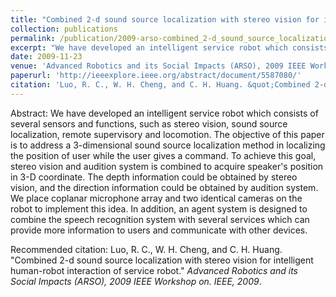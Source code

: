 ```yaml
---
title: "Combined 2-d sound source localization with stereo vision for intelligent human-robot interaction of service robot"
collection: publications
permalink: /publication/2009-arso-combined_2-d_sound_source_localization_with_stereo_vision_for_intelligent_human-robot_interaction_of_service_robot
excerpt: "We have developed an intelligent service robot which consists of several sensors and functions, such as stereo vision, sound source localization, remote supervisory and locomotion. The objective of this paper is to address a 3-dimensional sound source localization method in localizing the position of user while the user gives a command. To achieve this goal, stereo vision and audition system is combined to acquire speaker's position in 3-D coordinate. The depth information could be obtained by stereo vision, and the direction information could be obtained by audition system. We place coplanar microphone array and two identical cameras on the robot to implement this idea. In addition, an agent system is designed to combine the speech recognition system with several services which can provide more information to users and communicate with other devices."
date: 2009-11-23
venue: 'Advanced Robotics and its Social Impacts (ARSO), 2009 IEEE Workshop on. IEEE, 2009'
paperurl: 'http://ieeexplore.ieee.org/abstract/document/5587080/'
citation: 'Luo, R. C., W. H. Cheng, and C. H. Huang. &quot;Combined 2-d sound source localization with stereo vision for intelligent human-robot interaction of service robot.&quot; <i>Advanced Robotics and its Social Impacts (ARSO), 2009 IEEE Workshop on. IEEE, 2009</i>.'
---
```

Abstract:
We have developed an intelligent service robot which consists of several sensors and functions, such as stereo vision, sound source localization, remote supervisory and locomotion. The objective of this paper is to address a 3-dimensional sound source localization method in localizing the position of user while the user gives a command. To achieve this goal, stereo vision and audition system is combined to acquire speaker's position in 3-D coordinate. The depth information could be obtained by stereo vision, and the direction information could be obtained by audition system. We place coplanar microphone array and two identical cameras on the robot to implement this idea. In addition, an agent system is designed to combine the speech recognition system with several services which can provide more information to users and communicate with other devices.

Recommended citation: Luo, R. C., W. H. Cheng, and C. H. Huang. "Combined 2-d sound source localization with stereo vision for intelligent human-robot interaction of service robot." <i>Advanced Robotics and its Social Impacts (ARSO), 2009 IEEE Workshop on. IEEE, 2009</i>.
